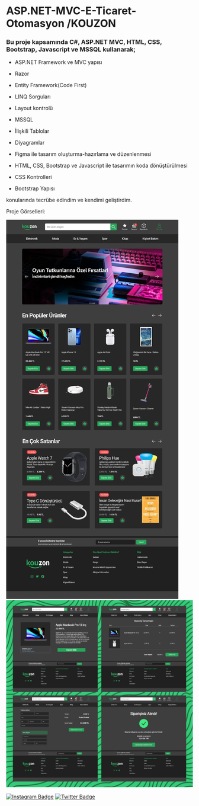 # ASP.NET-MVC-E-Ticaret-Otomasyon /KOUZON

### Bu proje kapsamında C#, ASP.NET MVC, HTML, CSS, Bootstrap, Javascript ve MSSQL kullanarak;

+ ASP.NET Framework ve MVC yapısı

+ Razor

+ Entity Framework(Code First)

+ LINQ Sorguları

+ Layout kontrolü

+ MSSQL

+ İlişkili Tablolar

+ Diyagramlar

+ Figma ile tasarım oluşturma-hazırlama ve düzenlenmesi

+ HTML, CSS, Bootstrap ve Javascript ile tasarımın koda dönüştürülmesi

+ CSS Kontrolleri

+ Bootstrap Yapısı 

konularında tecrübe edindim ve kendimi geliştirdim.

Proje Görselleri:

![Kouzon](https://github.com/yigittaskin/asp.net-MVC-E-Ticaret-Otomasyon/blob/main/Web%20UI.jpeg)
![Kouzon](https://github.com/yigittaskin/asp.net-MVC-E-Ticaret-Otomasyon/blob/main/Web%20UI%20Other.jpeg)


[![Instagram Badge](https://img.shields.io/badge/-Instagram-C13584?style=flat-quare&labelColor=C13584&logo=instagram&logoColor=white&link=link)](https://www.instagram.com/taskinygt/) 
[![Twitter Badge](https://img.shields.io/badge/-Twitter-blue?style=flat-quare&labelColor=blue&logo=twitter&logoColor=white&link=link)](https://twitter.com/taskinYGT) 

